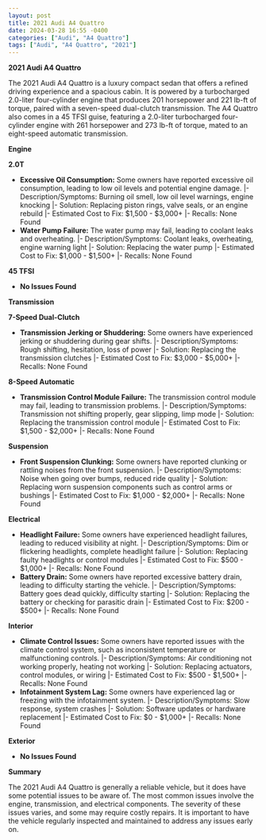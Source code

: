 ```yaml
---
layout: post
title: 2021 Audi A4 Quattro
date: 2024-03-28 16:55 -0400
categories: ["Audi", "A4 Quattro"]
tags: ["Audi", "A4 Quattro", "2021"]
---
```

**2021 Audi A4 Quattro**

The 2021 Audi A4 Quattro is a luxury compact sedan that offers a refined driving experience and a spacious cabin. It is powered by a turbocharged 2.0-liter four-cylinder engine that produces 201 horsepower and 221 lb-ft of torque, paired with a seven-speed dual-clutch transmission. The A4 Quattro also comes in a 45 TFSI guise, featuring a 2.0-liter turbocharged four-cylinder engine with 261 horsepower and 273 lb-ft of torque, mated to an eight-speed automatic transmission.

**Engine**

**2.0T**
- **Excessive Oil Consumption:** Some owners have reported excessive oil consumption, leading to low oil levels and potential engine damage.
|- Description/Symptoms: Burning oil smell, low oil level warnings, engine knocking
|- Solution: Replacing piston rings, valve seals, or an engine rebuild
|- Estimated Cost to Fix: $1,500 - $3,000+
|- Recalls: None Found
- **Water Pump Failure:** The water pump may fail, leading to coolant leaks and overheating.
|- Description/Symptoms: Coolant leaks, overheating, engine warning light
|- Solution: Replacing the water pump
|- Estimated Cost to Fix: $1,000 - $1,500+
|- Recalls: None Found

**45 TFSI**
- **No Issues Found**

**Transmission**

**7-Speed Dual-Clutch**
- **Transmission Jerking or Shuddering:** Some owners have experienced jerking or shuddering during gear shifts.
|- Description/Symptoms: Rough shifting, hesitation, loss of power
|- Solution: Replacing the transmission clutches
|- Estimated Cost to Fix: $3,000 - $5,000+
|- Recalls: None Found

**8-Speed Automatic**
- **Transmission Control Module Failure:** The transmission control module may fail, leading to transmission problems.
|- Description/Symptoms: Transmission not shifting properly, gear slipping, limp mode
|- Solution: Replacing the transmission control module
|- Estimated Cost to Fix: $1,500 - $2,000+
|- Recalls: None Found

**Suspension**

- **Front Suspension Clunking:** Some owners have reported clunking or rattling noises from the front suspension.
|- Description/Symptoms: Noise when going over bumps, reduced ride quality
|- Solution: Replacing worn suspension components such as control arms or bushings
|- Estimated Cost to Fix: $1,000 - $2,000+
|- Recalls: None Found

**Electrical**

- **Headlight Failure:** Some owners have experienced headlight failures, leading to reduced visibility at night.
|- Description/Symptoms: Dim or flickering headlights, complete headlight failure
|- Solution: Replacing faulty headlights or control modules
|- Estimated Cost to Fix: $500 - $1,000+
|- Recalls: None Found
- **Battery Drain:** Some owners have reported excessive battery drain, leading to difficulty starting the vehicle.
|- Description/Symptoms: Battery goes dead quickly, difficulty starting
|- Solution: Replacing the battery or checking for parasitic drain
|- Estimated Cost to Fix: $200 - $500+
|- Recalls: None Found

**Interior**

- **Climate Control Issues:** Some owners have reported issues with the climate control system, such as inconsistent temperature or malfunctioning controls.
|- Description/Symptoms: Air conditioning not working properly, heating not working
|- Solution: Replacing actuators, control modules, or wiring
|- Estimated Cost to Fix: $500 - $1,500+
|- Recalls: None Found
- **Infotainment System Lag:** Some owners have experienced lag or freezing with the infotainment system.
|- Description/Symptoms: Slow response, system crashes
|- Solution: Software updates or hardware replacement
|- Estimated Cost to Fix: $0 - $1,000+
|- Recalls: None Found

**Exterior**

- **No Issues Found**

**Summary**

The 2021 Audi A4 Quattro is generally a reliable vehicle, but it does have some potential issues to be aware of. The most common issues involve the engine, transmission, and electrical components. The severity of these issues varies, and some may require costly repairs. It is important to have the vehicle regularly inspected and maintained to address any issues early on.
